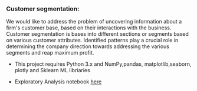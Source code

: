 ### Customer segmentation: 

We would like to address the problem of uncovering information about a firm's customer base, based on their interactions with the business. Customer segmentation is bases into different sections or segments based on various customer attributes. Identified patterns play a crucial role in determining the company direction towards addressing the various segments and reap maximum profit.



- This project requires Python 3.x and NumPy,pandas, matplotlib,seaborn, plotly and Sklearn ML libriaries

- Exploratory Analysis notebook [here](https://nbviewer.jupyter.org/github/leinada/Business/blob/master/customerSegmentation/CustomerSegmentation.html)

